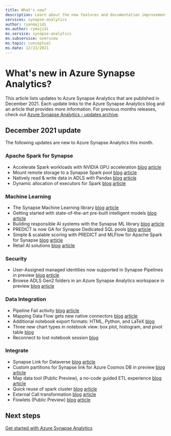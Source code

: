 ```yaml
---
title: What's new? 
description: Learn about the new features and documentation improvements for Azure Synapse Analytics
services: synapse-analytics
author: ryanmajidi
ms.author: rymajidi 
ms.service: synapse-analytics
ms.subservice: overview
ms.topic: conceptual
ms.date: 12/23/2021
---
```


# What's new in Azure Synapse Analytics?

This article lists updates to Azure Synapse Analytics that are published in December 2021. Each update links to the Azure Synapse Analytics blog and an article that provides more information. For previous months releases, check out [Azure Synapse Analytics - updates archive](whats-new-archive.md).

## December 2021 update

The following updates are new to Azure Synapse Analytics this month.

### Apache Spark for Synapse

* Accelerate Spark workloads with NVIDIA GPU acceleration [blog](https://techcommunity.microsoft.com/t5/azure-synapse-analytics-blog/azure-synapse-analytics-november-2021-update/ba-p/3020740#toc-hId--16536080) [article](./spark/apache-spark-rapids-gpu.md)
* Mount remote storage to a Synapse Spark pool [blog](https://techcommunity.microsoft.com/t5/azure-synapse-analytics-blog/azure-synapse-analytics-november-2021-update/ba-p/3020740#toc-hId--1823990543) [article](./spark/synapse-file-mount-api.md)
* Natively read & write data in ADLS with Pandas [blog](https://techcommunity.microsoft.com/t5/azure-synapse-analytics-blog/azure-synapse-analytics-november-2021-update/ba-p/3020740#toc-hId-663522290) [article](./spark/tutorial-use-pandas-spark-pool.md)
* Dynamic allocation of executors for Spark [blog](https://techcommunity.microsoft.com/t5/azure-synapse-analytics-blog/azure-synapse-analytics-november-2021-update/ba-p/3020740#toc-hId--1143932173) [article](./spark/apache-spark-autoscale.md)

### Machine Learning

* The Synapse Machine Learning library [blog](https://techcommunity.microsoft.com/t5/azure-synapse-analytics-blog/azure-synapse-analytics-november-2021-update/ba-p/3020740#toc-hId--463873803) [article](https://microsoft.github.io/SynapseML/docs/about/)
* Getting started with state-of-the-art pre-built intelligent models [blog](https://techcommunity.microsoft.com/t5/azure-synapse-analytics-blog/azure-synapse-analytics-november-2021-update/ba-p/3020740#toc-hId-2023639030) [article](./machine-learning/tutorial-form-recognizer-use-mmlspark.md)
* Building responsible AI systems with the Synapse ML library [blog](https://techcommunity.microsoft.com/t5/azure-synapse-analytics-blog/azure-synapse-analytics-november-2021-update/ba-p/3020740#toc-hId-914346508) [article](https://microsoft.github.io/SynapseML/docs/features/responsible_ai/Model%20Interpretation%20on%20Spark/)
* PREDICT is now GA for Synapse Dedicated SQL pools [blog](https://techcommunity.microsoft.com/t5/azure-synapse-analytics-blog/azure-synapse-analytics-november-2021-update/ba-p/3020740#toc-hId-1594404878) [article](./machine-learning/tutorial-sql-pool-model-scoring-wizard.md)
* Simple & scalable scoring with PREDICT and MLFlow for Apache Spark for Synapse [blog](https://techcommunity.microsoft.com/t5/azure-synapse-analytics-blog/azure-synapse-analytics-november-2021-update/ba-p/3020740#toc-hId--213049585) [article](./machine-learning/tutorial-score-model-predict-spark-pool.md)
* Retail AI solutions [blog](https://techcommunity.microsoft.com/t5/azure-synapse-analytics-blog/azure-synapse-analytics-november-2021-update/ba-p/3020740#toc-hId--2020504048) [article](./machine-learning/quickstart-industry-ai-solutions.md)

### Security

* User-Assigned managed identities now supported in Synapse Pipelines in preview [blog](https://techcommunity.microsoft.com/t5/azure-synapse-analytics-blog/azure-synapse-analytics-november-2021-update/ba-p/3020740#toc-hId--1340445678) [article](../data-factory/credentials.md?context=%2Fazure%2Fsynapse-analytics%2Fcontext%2Fcontext&tabs=data-factory)
* Browse ADLS Gen2 folders in an Azure Synapse Analytics workspace in preview [blog](https://techcommunity.microsoft.com/t5/azure-synapse-analytics-blog/azure-synapse-analytics-november-2021-update/ba-p/3020740#toc-hId-1147067155) [article](how-to-access-container-with-access-control-lists.md)

### Data Integration

* Pipeline Fail activity [blog](https://techcommunity.microsoft.com/t5/azure-synapse-analytics-blog/azure-synapse-analytics-november-2021-update/ba-p/3020740#toc-hId-1827125525) [article](../data-factory/control-flow-fail-activity.md)
* Mapping Data Flow gets new native connectors [blog](https://techcommunity.microsoft.com/t5/azure-synapse-analytics-blog/azure-synapse-analytics-november-2021-update/ba-p/3020740#toc-hId-717833003) [article](https://techcommunity.microsoft.com/t5/azure-data-factory-blog/mapping-data-flow-gets-new-native-connectors/ba-p/2866754)
* Additional notebook export formats: HTML, Python, and LaTeX [blog](https://techcommunity.microsoft.com/t5/azure-synapse-analytics-blog/azure-synapse-analytics-december-2021-update/ba-p/3042904#REF3) 
* Three new chart types in notebook view: box plot, histogram, and pivot table [blog](https://techcommunity.microsoft.com/t5/azure-synapse-analytics-blog/azure-synapse-analytics-december-2021-update/ba-p/3042904#REF4)
* Reconnect to lost notebook session [blog](https://techcommunity.microsoft.com/t5/azure-synapse-analytics-blog/azure-synapse-analytics-december-2021-update/ba-p/3042904#REF5)


### Integrate

* Synapse Link for Dataverse [blog](https://techcommunity.microsoft.com/t5/azure-synapse-analytics-blog/azure-synapse-analytics-november-2021-update/ba-p/3020740#toc-hId-1397891373) [article](/powerapps/maker/data-platform/azure-synapse-link-synapse)
* Custom partitions for Synapse link for Azure Cosmos DB in preview [blog](https://techcommunity.microsoft.com/t5/azure-synapse-analytics-blog/azure-synapse-analytics-november-2021-update/ba-p/3020740#toc-hId--409563090) [article](../cosmos-db/custom-partitioning-analytical-store.md)
* Map data tool (Public Preview), a no-code guided ETL experience [blog](https://techcommunity.microsoft.com/t5/azure-synapse-analytics-blog/azure-synapse-analytics-december-2021-update/ba-p/3042904#REF7) [article](/azure/synapse-analytics/database-designer/overview-map-data)
* Quick reuse of spark cluster [blog](https://techcommunity.microsoft.com/t5/azure-synapse-analytics-blog/azure-synapse-analytics-december-2021-update/ba-p/3042904#REF7) [article](../data-factory/concepts-integration-runtime-performance.md#time-to-live)
* External Call transformation [blog](https://techcommunity.microsoft.com/t5/azure-synapse-analytics-blog/azure-synapse-analytics-december-2021-update/ba-p/3042904#REF9) [article](../data-factory/data-flow-external-call.md)
* Flowlets (Public Preview) [blog](https://techcommunity.microsoft.com/t5/azure-synapse-analytics-blog/azure-synapse-analytics-december-2021-update/ba-p/3042904#REF10) [article](../data-factory/concepts-data-flow-flowlet.md)

## Next steps

[Get started with Azure Synapse Analytics](get-started.md)
